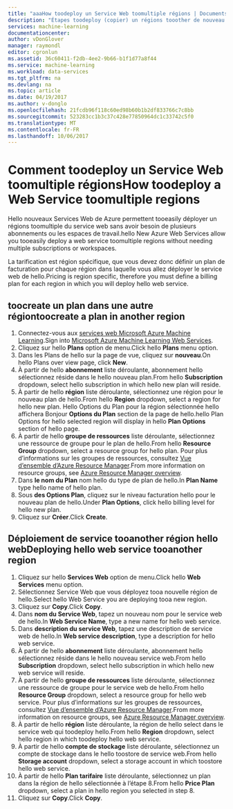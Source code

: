 ```yaml
---
title: "aaaHow toodeploy un Service Web toomultiple régions | Documents Microsoft"
description: "Étapes toodeploy (copier) un régions tooother de nouveau Service Web."
services: machine-learning
documentationcenter: 
author: vDonGlover
manager: raymondl
editor: cgronlun
ms.assetid: 36c60411-f2db-4ee2-9b66-b1f1d77a8f44
ms.service: machine-learning
ms.workload: data-services
ms.tgt_pltfrm: na
ms.devlang: na
ms.topic: article
ms.date: 04/19/2017
ms.author: v-donglo
ms.openlocfilehash: 21fcdb96f118c60ed98b60b1b2df833766c7c8bb
ms.sourcegitcommit: 523283cc1b3c37c428e77850964dc1c33742c5f0
ms.translationtype: MT
ms.contentlocale: fr-FR
ms.lasthandoff: 10/06/2017
---
```

# <a name="how-toodeploy-a-web-service-toomultiple-regions"></a><span data-ttu-id="0929c-103">Comment toodeploy un Service Web toomultiple régions</span><span class="sxs-lookup"><span data-stu-id="0929c-103">How toodeploy a Web Service toomultiple regions</span></span>
<span data-ttu-id="0929c-104">Hello nouveaux Services Web de Azure permettent tooeasily déployer un régions toomultiple du service web sans avoir besoin de plusieurs abonnements ou les espaces de travail.</span><span class="sxs-lookup"><span data-stu-id="0929c-104">hello New Azure Web Services allow you tooeasily deploy a web service toomultiple regions without needing multiple subscriptions or workspaces.</span></span> 

<span data-ttu-id="0929c-105">La tarification est région spécifique, que vous devez donc définir un plan de facturation pour chaque région dans laquelle vous allez déployer le service web de hello.</span><span class="sxs-lookup"><span data-stu-id="0929c-105">Pricing is region specific, therefore you must define a billing plan for each region in which you will deploy hello web service.</span></span>

## <a name="toocreate-a-plan-in-another-region"></a><span data-ttu-id="0929c-106">toocreate un plan dans une autre région</span><span class="sxs-lookup"><span data-stu-id="0929c-106">toocreate a plan in another region</span></span>
1. <span data-ttu-id="0929c-107">Connectez-vous aux [services web Microsoft Azure Machine Learning](https://services.azureml.net/).</span><span class="sxs-lookup"><span data-stu-id="0929c-107">Sign into [Microsoft Azure Machine Learning Web Services](https://services.azureml.net/).</span></span>
2. <span data-ttu-id="0929c-108">Cliquez sur hello **Plans** option de menu.</span><span class="sxs-lookup"><span data-stu-id="0929c-108">Click hello **Plans** menu option.</span></span>
3. <span data-ttu-id="0929c-109">Dans les Plans de hello sur la page de vue, cliquez sur **nouveau**.</span><span class="sxs-lookup"><span data-stu-id="0929c-109">On hello Plans over view page, click **New**.</span></span>
4. <span data-ttu-id="0929c-110">À partir de hello **abonnement** liste déroulante, abonnement hello sélectionnez réside dans le hello nouveau plan.</span><span class="sxs-lookup"><span data-stu-id="0929c-110">From hello **Subscription** dropdown, select hello subscription in which hello new plan will reside.</span></span>
5. <span data-ttu-id="0929c-111">À partir de hello **région** liste déroulante, sélectionnez une région pour le nouveau plan de hello.</span><span class="sxs-lookup"><span data-stu-id="0929c-111">From hello **Region** dropdown, select a region for hello new plan.</span></span> <span data-ttu-id="0929c-112">Hello Options du Plan pour la région sélectionnée hello affichera Bonjour **Options du Plan** section de la page de hello.</span><span class="sxs-lookup"><span data-stu-id="0929c-112">hello Plan Options for hello selected region will display in hello **Plan Options** section of hello page.</span></span>
6. <span data-ttu-id="0929c-113">À partir de hello **groupe de ressources** liste déroulante, sélectionnez une ressource de groupe pour le plan de hello.</span><span class="sxs-lookup"><span data-stu-id="0929c-113">From hello **Resource Group** dropdown, select a resource group for hello plan.</span></span> <span data-ttu-id="0929c-114">Pour plus d’informations sur les groupes de ressources, consultez [Vue d’ensemble d’Azure Resource Manager](../azure-resource-manager/resource-group-overview.md).</span><span class="sxs-lookup"><span data-stu-id="0929c-114">From more information on resource groups, see [Azure Resource Manager overview](../azure-resource-manager/resource-group-overview.md).</span></span>
7. <span data-ttu-id="0929c-115">Dans **le nom du Plan** nom hello du type de plan de hello.</span><span class="sxs-lookup"><span data-stu-id="0929c-115">In **Plan Name** type hello name of hello plan.</span></span>
8. <span data-ttu-id="0929c-116">Sous **des Options Plan**, cliquez sur le niveau facturation hello pour le nouveau plan de hello.</span><span class="sxs-lookup"><span data-stu-id="0929c-116">Under **Plan Options**, click hello billing level for hello new plan.</span></span>
9. <span data-ttu-id="0929c-117">Cliquez sur **Créer**.</span><span class="sxs-lookup"><span data-stu-id="0929c-117">Click **Create**.</span></span>

## <a name="deploying-hello-web-service-tooanother-region"></a><span data-ttu-id="0929c-118">Déploiement de service tooanother région hello web</span><span class="sxs-lookup"><span data-stu-id="0929c-118">Deploying hello web service tooanother region</span></span>
1. <span data-ttu-id="0929c-119">Cliquez sur hello **Services Web** option de menu.</span><span class="sxs-lookup"><span data-stu-id="0929c-119">Click hello **Web Services** menu option.</span></span>
2. <span data-ttu-id="0929c-120">Sélectionnez Service Web que vous déployez tooa nouvelle région de hello.</span><span class="sxs-lookup"><span data-stu-id="0929c-120">Select hello Web Service you are deploying tooa new region.</span></span>
3. <span data-ttu-id="0929c-121">Cliquez sur **Copy**.</span><span class="sxs-lookup"><span data-stu-id="0929c-121">Click **Copy**.</span></span>
4. <span data-ttu-id="0929c-122">Dans **nom du Service Web**, tapez un nouveau nom pour le service web de hello.</span><span class="sxs-lookup"><span data-stu-id="0929c-122">In **Web Service Name**, type a new name for hello web service.</span></span>
5. <span data-ttu-id="0929c-123">Dans **description du service Web**, tapez une description de service web de hello.</span><span class="sxs-lookup"><span data-stu-id="0929c-123">In **Web service description**, type a description for hello web service.</span></span>
6. <span data-ttu-id="0929c-124">À partir de hello **abonnement** liste déroulante, abonnement hello sélectionnez réside dans le hello nouveau service web.</span><span class="sxs-lookup"><span data-stu-id="0929c-124">From hello **Subscription** dropdown, select hello subscription in which hello new web service will reside.</span></span>
7. <span data-ttu-id="0929c-125">À partir de hello **groupe de ressources** liste déroulante, sélectionnez une ressource de groupe pour le service web de hello.</span><span class="sxs-lookup"><span data-stu-id="0929c-125">From hello **Resource Group** dropdown, select a resource group for hello web service.</span></span> <span data-ttu-id="0929c-126">Pour plus d’informations sur les groupes de ressources, consultez [Vue d’ensemble d’Azure Resource Manager](../azure-resource-manager/resource-group-overview.md).</span><span class="sxs-lookup"><span data-stu-id="0929c-126">From more information on resource groups, see [Azure Resource Manager overview](../azure-resource-manager/resource-group-overview.md).</span></span>
8. <span data-ttu-id="0929c-127">À partir de hello **région** liste déroulante, la région de hello select dans le service web qui toodeploy hello.</span><span class="sxs-lookup"><span data-stu-id="0929c-127">From hello **Region** dropdown, select hello region in which toodeploy hello web service.</span></span>
9. <span data-ttu-id="0929c-128">À partir de hello **compte de stockage** liste déroulante, sélectionnez un compte de stockage dans le hello toostore de service web.</span><span class="sxs-lookup"><span data-stu-id="0929c-128">From hello **Storage account** dropdown, select a storage account in which toostore hello web service.</span></span>
10. <span data-ttu-id="0929c-129">À partir de hello **Plan tarifaire** liste déroulante, sélectionnez un plan dans la région de hello sélectionnée à l’étape 8.</span><span class="sxs-lookup"><span data-stu-id="0929c-129">From hello **Price Plan** dropdown, select a plan in hello region you selected in step 8.</span></span>
11. <span data-ttu-id="0929c-130">Cliquez sur **Copy**.</span><span class="sxs-lookup"><span data-stu-id="0929c-130">Click **Copy**.</span></span>

